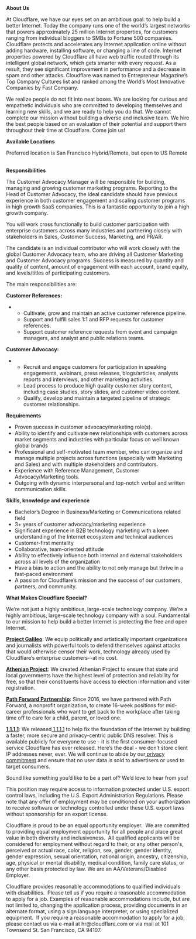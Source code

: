 <div class="content-intro">
	<div><strong>About Us</strong></div>
	<div>
		<p><span style="font-weight: 400;">At Cloudflare, we have our eyes set on an ambitious goal: to help build a better Internet. Today the company runs one of the world’s largest networks that powers approximately 25 million Internet properties, for customers ranging from individual bloggers to SMBs to Fortune 500 companies. Cloudflare protects and accelerates any Internet application online without adding hardware, installing software, or changing a line of code. Internet properties powered by Cloudflare all have web traffic routed through its intelligent global network, which gets smarter with every request. As a result, they see significant improvement in performance and a decrease in spam and other attacks. Cloudflare was named to Entrepreneur Magazine’s Top Company Cultures list and ranked among the World’s Most Innovative Companies by Fast Company.</span><span style="font-weight: 400;">&nbsp;</span></p>
		<p><span style="font-weight: 400;">We realize people do not fit into neat boxes. We are looking for curious and empathetic individuals who are committed to developing themselves and learning new skills, and we are ready to help you do that. We cannot complete our mission without building a diverse and inclusive team. We hire the best people based on an evaluation of their potential and support them throughout their time at Cloudflare. Come join us!&nbsp;</span></p>
	</div>
</div>
<p><strong>Available Locations</strong></p>
<p>Preferred location is San Francisco Hybrid/Remote, but open to US Remote<br><br></p>
<p><strong>Responsibilities</strong></p>
<p>The Customer Advocacy Manager will be responsible for building, managing and growing customer marketing programs. Reporting to the Head of Customer Advocacy, the ideal candidate should have previous experience in both customer engagement and scaling customer programs in high growth SaaS companies. This is a fantastic opportunity to join a high growth company.</p>
<p>You will work cross functionally to build customer participation with enterprise customers across many industries and partnering closely with stakeholders in Sales, Customer Success, Marketing, and PR/AR.&nbsp;</p>
<p>The candidate is an individual contributor who will work closely with the global Customer Advocacy team, who are driving all Customer Marketing and Customer Advocacy programs. Success is measured by quantity and quality of content, amount of engagement with each account, brand equity, and levels/titles of participating customers.</p>
<p>The main responsibilities are:</p>
<p><strong>Customer References:</strong></p>
<ul>
	<li>
		<ul>
			<li>Cultivate, grow and maintain an active customer reference pipeline.&nbsp;</li>
			<li>Support and fulfill sales 1:1 and RFP requests for customer references.</li>
			<li>Support customer reference requests from event and campaign managers, and analyst and public relations teams.&nbsp;</li>
		</ul>
	</li>
</ul>
<p><strong>Customer Advocacy:&nbsp;</strong></p>
<ul>
	<li>
		<ul>
			<li>Recruit and engage customers for participation in speaking engagements, webinars, press releases, blogs/articles, analysts reports and interviews, and other marketing activities.</li>
			<li>Lead process to produce high quality customer story content, including case studies, story slides, and customer video content.</li>
			<li>Qualify, develop and maintain a targeted pipeline of strategic customer relationships.&nbsp;</li>
		</ul>
	</li>
</ul>
<p><strong>Requirements</strong></p>
<ul>
	<li>Proven success in customer advocacy/marketing role(s).</li>
	<li>Ability to identify and cultivate new relationships with customers across market segments and industries with particular focus on well known global brands</li>
	<li>Professional and self-motivated team member, who can organize and manage multiple projects across functions (especially with Marketing and Sales) and with multiple stakeholders and contributors.</li>
	<li>Experience with Reference Management, Customer Advocacy/Marketing tools.</li>
	<li>Outgoing with dynamic interpersonal and top-notch verbal and written communication skills.</li>
</ul>
<p><strong>Skills, knowledge and experience</strong></p>
<ul>
	<li>Bachelor’s Degree in Business/Marketing or Communications related field&nbsp;</li>
	<li>3+ years of customer advocacy/marketing experience</li>
	<li>Significant experience in B2B technology marketing with a keen understanding of the Internet ecosystem and technical audiences&nbsp;&nbsp;&nbsp;</li>
	<li>Customer-first mentality</li>
	<li>Collaborative, team-oriented attitude</li>
	<li>Ability to effectively influence both internal and external stakeholders across all levels of the organization</li>
	<li>Have a bias to action and the ability to not only manage but thrive in a fast-paced environment</li>
	<li>A passion for Cloudflare’s mission and the success of our customers, partners, and community.</li>
</ul>
<div class="content-conclusion">
	<p><strong>What Makes Cloudflare Special?</strong></p>
	<p><span style="font-weight: 400;">We’re not just a highly ambitious, large-scale technology company. We’re a highly ambitious, large-scale technology company with a soul. Fundamental to our mission to help build a better Internet is protecting the free and open Internet.</span></p>
	<p><a href="https://blog.cloudflare.com/protecting-free-expression-online/"><strong>Project Galileo</strong></a><span style="font-weight: 400;">: We equip politically and artistically important organizations and journalists with powerful tools to defend themselves against attacks that would otherwise censor their work, technology already used by Cloudflare’s enterprise customers--at no cost.</span></p>
	<p><strong><a href="https://www.cloudflare.com/athenian/">Athenian Project</a></strong><span style="font-weight: 400;">: We created Athenian Project to ensure that state and local governments have the highest level of protection and reliability for free, so that their constituents have access to election information and voter registration.</span></p>
	<p><a href="https://blog.cloudflare.com/tag/path-forward/"><strong>Path Forward Partnership</strong></a><span style="font-weight: 400;">: Since 2016, we have partnered with Path Forward, a nonprofit organization, to create 16-week positions for mid-career professionals who want to get back to the workplace after taking time off to care for a child, parent, or loved one.</span></p>
	<p><a href="https://1.1.1.1/"><strong>1.1.1.1</strong></a><span style="font-weight: 400;">: We released</span><a href="https://1.1.1.1/"> <span style="font-weight: 400;">1.1.1.1</span></a><span style="font-weight: 400;"> to help fix the foundation of the Internet by building a faster, more secure and privacy-centric public DNS resolver. This is available publicly for everyone to use - it is the first consumer-focused service Cloudflare has ever released. Here’s the deal - we don’t store client IP addresses never, ever. We will continue to abide by our</span><a href="https://developers.cloudflare.com/1.1.1.1/privacy/public-dns-resolver"> privacy commitment</a><span style="font-weight: 400;"> and ensure that no user data is sold to advertisers or used to target consumers.</span></p>
	<p><span style="font-weight: 400;">Sound like something you’d like to be a part of? We’d love to hear from you!</span></p>
	<p><span style="font-weight: 400;">This position may require access to information protected under U.S. export control laws, including the U.S. Export Administration Regulations. Please note that any offer of employment may be conditioned on your authorization to receive software or technology controlled under these U.S. export laws without sponsorship for an export license.</span></p>
	<p><span style="font-weight: 400;">Cloudflare is proud to be an equal opportunity employer. &nbsp;We are committed to providing equal employment opportunity for all people and place great value in both diversity and inclusiveness. &nbsp;All qualified applicants will be considered for employment without regard to their, or any other person's, perceived or actual</span> <span style="font-weight: 400;">race, color, religion, sex, gender, gender identity, gender expression, sexual orientation, national origin, ancestry, citizenship, age, physical or mental disability, medical condition, family care status, or any other basis protected by law. </span><span style="font-weight: 400;">We are an AA/Veterans/Disabled Employer.</span></p>
	<p><span style="font-weight: 400;">Cloudflare provides reasonable accommodations to qualified individuals with disabilities. &nbsp;Please tell us if you require a reasonable accommodation to apply for a job. Examples of reasonable accommodations include, but are not limited to, changing the application process, providing documents in an alternate format, using a sign language interpreter, or using specialized equipment. &nbsp;If you require a reasonable accommodation to apply for a job, please contact us via e-mail at </span><span style="font-weight: 400;">hr@cloudflare.com</span><span style="font-weight: 400;"> or via mail at 101 Townsend St. San Francisco, CA 94107.</span></p>
</div>